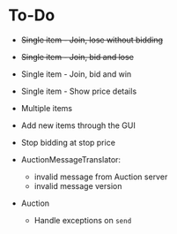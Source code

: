 # To-Do
* ~~Single item - Join, lose without bidding~~
* ~~Single item - Join, bid and lose~~
* Single item - Join, bid and win
* Single item - Show price details
* Multiple items
* Add new items through the GUI
* Stop bidding at stop price

* AuctionMessageTranslator:
  * invalid message from Auction server
  * invalid message version
* Auction
  * Handle exceptions on `send`
